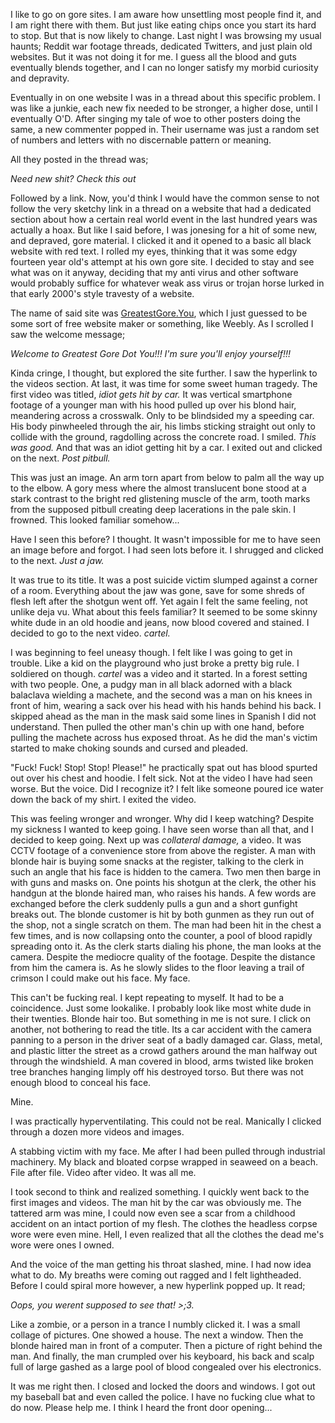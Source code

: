 I like to go on gore sites. I am aware how unsettling most people find it, and I am right there with them. But just like eating chips once you start its hard to stop. But that is now likely to change. Last night I was browsing my usual haunts; Reddit war footage threads, dedicated Twitters, and just plain old websites. But it was not doing it for me. I guess all the blood and guts eventually blends together, and I can no longer satisfy my morbid curiosity and depravity. 

Eventually in on one website I was in a thread about this specific problem. I was like a junkie, each new fix needed to be stronger, a higher dose, until I eventually O'D. After singing my tale of woe to other posters doing the same, a new commenter popped in. Their username was just a random set of numbers and letters with no discernable pattern or meaning. 

All they posted in the thread was;

*Need new shit? Check this out*

Followed by a link. Now, you'd think I would have the common sense to not follow the very sketchy link in a thread on a website that had a dedicated section about how a certain real world event in the last hundred years was actually a hoax. But like I said before, I was jonesing for a hit of some new, and depraved, gore material. I clicked it and it opened to a basic all black website with red text. I rolled my eyes, thinking that it was some edgy fourteen year old's attempt at his own gore site. I decided to stay and see what was on it anyway, deciding that my anti virus and other software would probably suffice for whatever weak ass virus or trojan horse lurked in that early 2000's style travesty of a website. 

The name of said site was [GreatestGore.You](https://GreatestGore.You), which I just guessed to be some sort of free website maker or something, like Weebly. As I scrolled I saw the welcome message;

*Welcome to Greatest Gore Dot You!!! I'm sure you'll enjoy yourself!!!*

Kinda cringe, I thought, but explored the site further. I saw the hyperlink to the videos section. At last, it was time for some sweet human tragedy. The first video was titled, *idiot gets hit by car.* It was vertical smartphone footage of a younger man with his hood pulled up over his blond hair, meandering across a crosswalk. Only to be blindsided my a speeding car. His body pinwheeled through the air, his limbs sticking straight out only to collide with the ground, ragdolling across the concrete road. I smiled. *This was good.* And that was an idiot getting hit by a car. I exited out and clicked on the next. *Post pitbull.*

This was just an image. An arm torn apart from below to palm all the way up to the elbow. A gory mess where the almost translucent bone stood at a stark contrast to the bright red glistening muscle of the arm, tooth marks from the supposed pitbull creating deep lacerations in the pale skin. I frowned. This looked familiar somehow...

Have I seen this before? I thought. It wasn't impossible for me to have seen an image before and forgot. I had seen lots before it. I shrugged and clicked to the next. *Just a jaw.* 

It was true to its title. It was a post suicide victim slumped against a corner of a room. Everything about the jaw was gone, save for some shreds of flesh left after the shotgun went off. Yet again I felt the same feeling, not unlike deja vu. What about this feels familiar? It seemed to be some skinny white dude in an old hoodie and jeans, now blood covered and stained. I decided to go to the next video. *cartel.* 

I was beginning to feel uneasy though. I felt like I was going to get in trouble. Like a kid on the playground who just broke a pretty big rule. I soldiered on though. *cartel* was a video and it started. In a forest setting with two people. One, a pudgy man in all black adorned with a black balaclava wielding a machete, and the second was a man on his knees in front of him, wearing a sack over his head with his hands behind his back. I skipped ahead as the man in the mask said some lines in Spanish I did not understand. Then pulled the other man's chin up with one hand, before pulling the machete across hus exposed throat. As he did the man's victim started to make choking sounds and cursed and pleaded. 

"Fuck! Fuck! Stop! Stop! Please!" he practically spat out has blood spurted out over his chest and hoodie. I felt sick. Not at the video I have had seen worse. But the voice. Did I recognize it? I felt like someone poured ice water down the back of my shirt. I exited the video.

This was feeling wronger and wronger. Why did I keep watching? Despite my sickness I wanted to keep going. I have seen worse than all that, and I decided to keep going. Next up was *collateral damage,* a video. It was CCTV footage of a convenience store from above the register. A man with blonde hair is buying some snacks at the register, talking to the clerk in such an angle that his face is hidden to the camera. Two men then barge in with guns and masks on. One points his shotgun at the clerk, the other his handgun at the blonde haired man, who raises his hands. A few words are exchanged before the clerk suddenly pulls a gun and a short gunfight breaks out. The blonde customer is hit by both gunmen as they run out of the shop, not a single scratch on them. The man had been hit in the chest a few times, and is now collapsing onto the counter, a pool of blood rapidly spreading onto it. As the clerk starts dialing his phone, the man looks at the camera. Despite the mediocre quality of the footage. Despite the distance from him the camera is. As he slowly slides to the floor leaving a trail of crimson I could make out his face. My face. 

This can't be fucking real. I kept repeating to myself. It had to be a coincidence. Just some lookalike. I probably look like most white dude in their twenties. Blonde hair too. But something in me is not sure. I click on another, not bothering to read the title. Its a car accident with the camera panning to a person in the driver seat of a badly damaged car. Glass, metal, and plastic litter the street as a crowd gathers around the man halfway out through the windshield. A man covered in blood, arms twisted like broken tree branches hanging limply off his destroyed torso. But there was not enough blood to conceal his face. 

Mine.

I was practically hyperventilating. This could not be real. Manically I clicked through a dozen more videos and images.  

A stabbing victim with my face. Me after I had been pulled through industrial machinery. My black and bloated corpse wrapped in seaweed on a beach. File after file. Video after video. It was all me. 

I took second to think and realized something. I quickly went back to the first images and videos. The man hit by the car was obviously me. The tattered arm was mine, I could now even see a scar from a childhood accident on an intact portion of my flesh. The clothes the headless corpse wore were even mine. Hell, I even realized that all the clothes the dead me's wore were ones I owned. 

And the voice of the man getting his throat slashed, mine. I had now idea what to do. My breaths were coming out ragged and I felt lightheaded. Before I could spiral more however, a new hyperlink popped up. It read;

*Oops, you werent supposed to see that! >;3.*

Like a zombie, or a person in a trance I numbly clicked it. I was a small collage of pictures. One showed a house. The next a window. Then the blonde haired man in front of a computer. Then a picture of right behind the man. And finally, the man crumpled over his keyboard, his back and scalp full of large gashed as a large pool of blood congealed over his electronics. 

It was me right then. I closed and locked the doors and windows. I got out my baseball bat and even called the police. I have no fucking clue what to do now. Please help me. I think I heard the front door opening...

&#x200B;